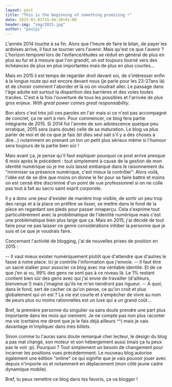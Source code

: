 ```yaml
---
layout: post
title: "This is the beginning of something promising !"
date: 2015-01-01T15:44:28+01:00
header-img: "img/2015.jpg"
author: "poulpi"
---
```


L'année 2014 touche à sa fin. Alors que l'heure de faire le bilan, de payer les ardoises arrive, il faut se tourner vers l'avenir. Mais qu'est ce que l'avenir ? L'horizon temporel lors de l'enfance/études se réduit en général de plus en plus au fur et à mesure que l'on grandit, on est toujours tourné vers des échéances de plus en plus importantes mais de plus en plus courtes...

Mais en 2015 il est temps de regarder droit devant soi, de s'intéresser enfin à la longue route qui est encore devant nous (je parle pour les 23-27ans là) et de choisir comment l'aborder et là où on voudrait aller. Le passage dans l'âge adulte est surtout la disparition des barrières et des voies toutes tracées. C'est à la fois l'ouverture de tous les possibles et l'arrivée de plus gros enjeux. *With great power comes great responsability*.

Bon alors c'est très joli ces paroles en l'air mais si ce n'est pas accompagné de concret, ça ne sert à rien. Pour commencer, ce blog fera partie intégrante de 2015. Si 2014 fut l'année de son adolescence quelque peu erratique, 2015 sera (sans doute) celle de sa maturation. Le blog va plus parler de moi et de ce que je fais (et dieu seul sait s'il y a des choses à dire...) notamment en prenant un ton un petit plus sérieux même si l'humour sera toujours de la partie bien sûr !

Mais avant ça, je pense qu'il faut expliquer pourquoi ce post arrive presque 6 mois après le précédent : tout simplement à cause de la gestion de mon identité numérique où je me suis laissé embarqué dans le raisonnement du "minimiser sa présence numérique, c'est mieux la contrôler". Alors voilà, l'idée est de se dire que moins on donne le fer pour se faire battre et moins on est censé être discriminé d'un point de vue professionnel si on ne colle pas tout à fait au sacro saint esprit *corporate*.

Il y a donc une peur d'exister de manière trop visible, de sortir un peu trop des rangs et à la place on préfère se lisser, se mettre dans le fond de la pièce en regardant ses pieds pour passer innaperçu. Cela s'exprime tout particulièrement avec  la problématique de l'identité numérique mais c'est une problématique bien plus large que ça. Mais en 2015, j'ai décidé de tout faire pour ne pas laisser ce genre considérations inhiber la personne que je suis et ce que je voudrais faire. 

Concernant l'activité de blogging, j'ai de nouvelles prises de position en 2015 :

-- Il vaut mieux exister numériquement plutôt que d'attendre que d'autres le fasse à notre place. Ici je contrôle l'information que j'envoie.
-- Il faut être un sacré stalker pour associer ce blog avec ma véritable identité. Et de ce que j'en ai vu, 99% des gens ne sont pas à ce niveau là. Le 1% restant contient bien sûr des gens avec qui j'ai envie de travailler (d'ailleurs, bienvenue !) mais j'imagine qu'ils ne m'en tiendront pas rigueur.
-- A quoi, dans le fond, sert de cacher ce qu'on pense, ce qu'on croit et plus globalement qui on est ? La vie est courte et s'empêcher de vivre au nom de peurs plus ou moins rationnelles est un luxe qui a un grand coût...

Bref, la première personne du singulier va sans doute prendre une part plus importante dans les mois qui viennent. Je ne compte pas non plus raconter ma vie (certains me diront que je le fais déjà ailleurs ^^) mais je vais davantage m'impliquer dans mes billets.

Sinon comme tu l'auras sans doute remarqué cher lecteur, le design du blog a pas mal changé, son moteur et son hébergement aussi (mais ça tu peux pas le voir :p). Pourquoi ? Tout simplement un besoin de changement pour incarner les positions vues précédemment. Le nouveau blog autorise également une édition "online" ce qui signifie que je vais pouvoir jouer avec depuis n'importe où et notamment en déplacement (mon côté jeune cadre dynamique mobile).

Bref, tu peux remettre ce blog dans tes favoris, ça va blogger !